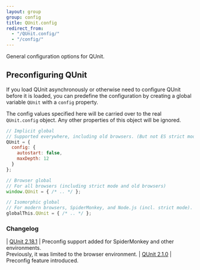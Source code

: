 ```yaml
---
layout: group
group: config
title: QUnit.config
redirect_from:
  - "/QUnit.config/"
  - "/config/"
---
```


General configuration options for QUnit.

## Preconfiguring QUnit

If you load QUnit asynchronously or otherwise need to configure QUnit before it is loaded, you can predefine the configuration by creating a global variable `QUnit` with a `config` property.

The config values specified here will be carried over to the real `QUnit.config` object. Any other properties of this object will be ignored.

```js
// Implicit global
// Supported everywhere, including old browsers. (But not ES strict mode.)
QUnit = {
  config: {
    autostart: false,
    maxDepth: 12
  }
};

// Browser global
// For all browsers (including strict mode and old browsers)
window.QUnit = { /* .. */ };

// Isomorphic global
// For modern browsers, SpiderMonkey, and Node.js (incl. strict mode).
globalThis.QUnit = { /* .. */ };
```

### Changelog

| [QUnit 2.18.1](https://github.com/qunitjs/qunit/releases/tag/2.18.1) | Preconfig support added for SpiderMonkey and other environments.<br/>Previously, it was limited to the browser environment.
| [QUnit 2.1.0](https://github.com/qunitjs/qunit/releases/tag/2.1.0) | Preconfig feature introduced.
